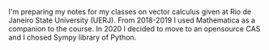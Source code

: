 I'm preparing my notes for my classes on vector calculus given at Rio de Janeiro State University (UERJ). From 2018-2019 I used Mathematica as a companion to the course. In 2020 I decided to move to an opensource CAS and I chosed Sympy library of Python. 
